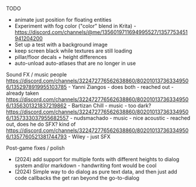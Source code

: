 TODO
* animate just position for floating entities
* Experiment with fog color ("color" blend in Krita) - https://discord.com/channels/@me/1356019711694995527/1357753451941204200
* Set up a test with a background image
* keep screen black while textures are still loading
* pillar/floor decals + height differences
* auto-unload auto-atlases that are no longer in use


Sound FX / music people
https://discord.com/channels/322472776562638860/802010137363349506/1352978919955103785 - Yanni Ziangos - does both - reached out - already taken
https://discord.com/channels/322472776562638860/802010137363349506/1356301321837219862 - Bartizan Chill - music - too dark?
https://discord.com/channels/322472776562638860/802010137363349506/1357333037955682557 - nudsmachado - music - nice acoustic - reached out, does he do SFX? kind of
https://discord.com/channels/322472776562638860/802010137363349506/1357760521381744793 - Wiley - just SFX


Post-game fixes / polish
* (2024) add support for multiple fonts with different heights to dialog system and/or markdown - handwriting font would be cool
* (2024) Simple way to do dialog as pure text data, and then just add code callbacks the get ran beyond the go-to-dialog

